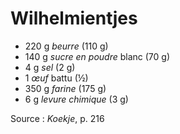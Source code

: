 # Wilhelmientjes

* 220 g *beurre* (110 g)
* 140 g *sucre en poudre* blanc (70 g)
* 4 g *sel* (2 g)
* 1 *&oelig;uf* battu (½)
* 350 g *farine* (175 g)
* 6 g *levure chimique* (3 g)




Source : *Koekje*, p. 216
